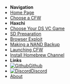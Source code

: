 - **Navigation**
- [Home Page](user-guide/introduction)
- [Choose a CFW](user-guide/cfw-choice)
- **Haxchi**
- [Choose Your DS VC Game](user-guide/haxchi/ds-vc-choice)
- [SD Preparation](user-guide/haxchi/sd-preparation)
- [Browser Exploit](user-guide/haxchi/browser-exploit)
- [Making a NAND Backup](user-guide/haxchi/nand-backup)
- [Launching CFW](user-guide/haxchi/launching-cfw)
- [Install Homebrew Channel](user-guide/haxchi/installing-hblc)
- **Links**
- [![Github](https://icongram.jgog.in/simple/github.svg?color=808080&size=16)Github](https://github.com/nh-server/WiiUGuide)
- [![Discord](https://icongram.jgog.in/simple/discord.svg?colored&size=16)Discord](https://discord.gg/C29hYvh)
- [About](extras/about)